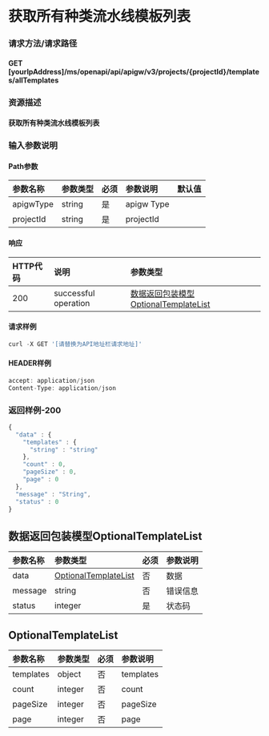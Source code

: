 # 获取所有种类流水线模板列表

### 请求方法/请求路径

#### GET  \[yourIpAddress\]/ms/openapi/api/apigw/v3/projects/{projectId}/templates/allTemplates

### 资源描述

#### 获取所有种类流水线模板列表

### 输入参数说明

#### Path参数

| 参数名称 | 参数类型 | 必须 | 参数说明 | 默认值 |
| :--- | :--- | :--- | :--- | :--- |
| apigwType | string | 是 | apigw Type |  |
| projectId | string | 是 | projectId |  |

#### 响应

| HTTP代码 | 说明 | 参数类型 |
| :--- | :--- | :--- |
| 200 | successful operation | [数据返回包装模型OptionalTemplateList](huo-qu-suo-you-zhong-lei-liu-shui-xian-mo-ban-lie-biao.md) |

#### 请求样例

```javascript
curl -X GET '[请替换为API地址栏请求地址]'
```

#### HEADER样例

```javascript
accept: application/json
Content-Type: application/json
```

### 返回样例-200

```javascript
{
  "data" : {
    "templates" : {
      "string" : "string"
    },
    "count" : 0,
    "pageSize" : 0,
    "page" : 0
  },
  "message" : "String",
  "status" : 0
}
```

## 数据返回包装模型OptionalTemplateList

| 参数名称 | 参数类型 | 必须 | 参数说明 |
| :--- | :--- | :--- | :--- |
| data | [OptionalTemplateList](huo-qu-suo-you-zhong-lei-liu-shui-xian-mo-ban-lie-biao.md) | 否 | 数据 |
| message | string | 否 | 错误信息 |
| status | integer | 是 | 状态码 |

## OptionalTemplateList

| 参数名称 | 参数类型 | 必须 | 参数说明 |
| :--- | :--- | :--- | :--- |
| templates | object | 否 | templates |
| count | integer | 否 | count |
| pageSize | integer | 否 | pageSize |
| page | integer | 否 | page |

